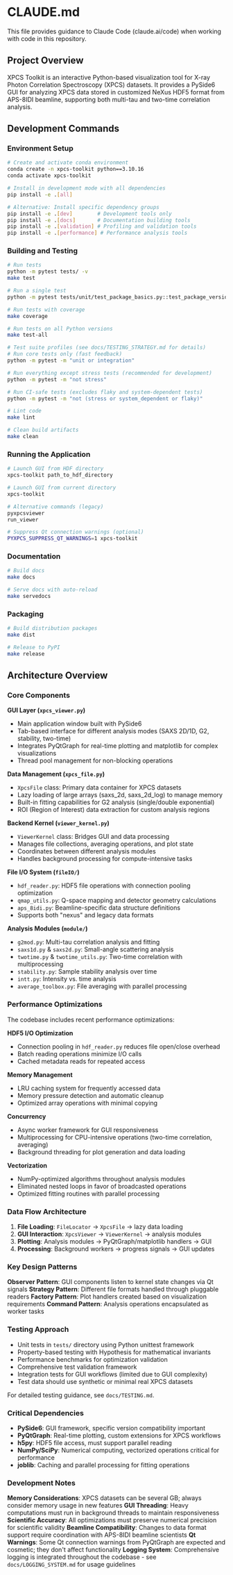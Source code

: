 # CLAUDE.md

This file provides guidance to Claude Code (claude.ai/code) when working with code in this repository.

## Project Overview

XPCS Toolkit is an interactive Python-based visualization tool for X-ray Photon Correlation Spectroscopy (XPCS) datasets. It provides a PySide6 GUI for analyzing XPCS data stored in customized NeXus HDF5 format from APS-8IDI beamline, supporting both multi-tau and two-time correlation analysis.

## Development Commands

### Environment Setup
```bash
# Create and activate conda environment
conda create -n xpcs-toolkit python==3.10.16
conda activate xpcs-toolkit

# Install in development mode with all dependencies
pip install -e .[all]

# Alternative: Install specific dependency groups
pip install -e .[dev]        # Development tools only
pip install -e .[docs]       # Documentation building tools
pip install -e .[validation] # Profiling and validation tools
pip install -e .[performance] # Performance analysis tools
```

### Building and Testing
```bash
# Run tests
python -m pytest tests/ -v
make test

# Run a single test
python -m pytest tests/unit/test_package_basics.py::test_package_version -v

# Run tests with coverage
make coverage

# Run tests on all Python versions
make test-all

# Test suite profiles (see docs/TESTING_STRATEGY.md for details)
# Run core tests only (fast feedback)
python -m pytest -m "unit or integration"

# Run everything except stress tests (recommended for development)
python -m pytest -m "not stress"

# Run CI-safe tests (excludes flaky and system-dependent tests)
python -m pytest -m "not (stress or system_dependent or flaky)"

# Lint code
make lint

# Clean build artifacts
make clean
```

### Running the Application
```bash
# Launch GUI from HDF directory
xpcs-toolkit path_to_hdf_directory

# Launch GUI from current directory
xpcs-toolkit

# Alternative commands (legacy)
pyxpcsviewer
run_viewer

# Suppress Qt connection warnings (optional)
PYXPCS_SUPPRESS_QT_WARNINGS=1 xpcs-toolkit
```

### Documentation
```bash
# Build docs
make docs

# Serve docs with auto-reload
make servedocs
```

### Packaging
```bash
# Build distribution packages
make dist

# Release to PyPI
make release
```

## Architecture Overview

### Core Components

**GUI Layer (`xpcs_viewer.py`)**
- Main application window built with PySide6
- Tab-based interface for different analysis modes (SAXS 2D/1D, G2, stability, two-time)
- Integrates PyQtGraph for real-time plotting and matplotlib for complex visualizations
- Thread pool management for non-blocking operations

**Data Management (`xpcs_file.py`)**
- `XpcsFile` class: Primary data container for XPCS datasets
- Lazy loading of large arrays (saxs_2d, saxs_2d_log) to manage memory
- Built-in fitting capabilities for G2 analysis (single/double exponential)
- ROI (Region of Interest) data extraction for custom analysis regions

**Backend Kernel (`viewer_kernel.py`)**
- `ViewerKernel` class: Bridges GUI and data processing
- Manages file collections, averaging operations, and plot state
- Coordinates between different analysis modules
- Handles background processing for compute-intensive tasks

**File I/O System (`fileIO/`)**
- `hdf_reader.py`: HDF5 file operations with connection pooling optimization
- `qmap_utils.py`: Q-space mapping and detector geometry calculations
- `aps_8idi.py`: Beamline-specific data structure definitions
- Supports both "nexus" and legacy data formats

**Analysis Modules (`module/`)**
- `g2mod.py`: Multi-tau correlation analysis and fitting
- `saxs1d.py` & `saxs2d.py`: Small-angle scattering analysis
- `twotime.py` & `twotime_utils.py`: Two-time correlation with multiprocessing
- `stability.py`: Sample stability analysis over time
- `intt.py`: Intensity vs. time analysis
- `average_toolbox.py`: File averaging with parallel processing

### Performance Optimizations

The codebase includes recent performance optimizations:

**HDF5 I/O Optimization**
- Connection pooling in `hdf_reader.py` reduces file open/close overhead
- Batch reading operations minimize I/O calls
- Cached metadata reads for repeated access

**Memory Management**
- LRU caching system for frequently accessed data
- Memory pressure detection and automatic cleanup
- Optimized array operations with minimal copying

**Concurrency**
- Async worker framework for GUI responsiveness
- Multiprocessing for CPU-intensive operations (two-time correlation, averaging)
- Background threading for plot generation and data loading

**Vectorization**
- NumPy-optimized algorithms throughout analysis modules
- Eliminated nested loops in favor of broadcasted operations
- Optimized fitting routines with parallel processing

### Data Flow Architecture

1. **File Loading**: `FileLocator` → `XpcsFile` → lazy data loading
2. **GUI Interaction**: `XpcsViewer` → `ViewerKernel` → analysis modules
3. **Plotting**: Analysis modules → PyQtGraph/matplotlib handlers → GUI
4. **Processing**: Background workers → progress signals → GUI updates

### Key Design Patterns

**Observer Pattern**: GUI components listen to kernel state changes via Qt signals
**Strategy Pattern**: Different file formats handled through pluggable readers
**Factory Pattern**: Plot handlers created based on visualization requirements
**Command Pattern**: Analysis operations encapsulated as worker tasks

### Testing Approach

- Unit tests in `tests/` directory using Python unittest framework
- Property-based testing with Hypothesis for mathematical invariants
- Performance benchmarks for optimization validation
- Comprehensive test validation framework
- Integration tests for GUI workflows (limited due to GUI complexity)
- Test data should use synthetic or minimal real XPCS datasets

For detailed testing guidance, see `docs/TESTING.md`.

### Critical Dependencies

- **PySide6**: GUI framework, specific version compatibility important
- **PyQtGraph**: Real-time plotting, custom extensions for XPCS workflows
- **h5py**: HDF5 file access, must support parallel reading
- **NumPy/SciPy**: Numerical computing, vectorized operations critical for performance
- **joblib**: Caching and parallel processing for fitting operations

### Development Notes

**Memory Considerations**: XPCS datasets can be several GB; always consider memory usage in new features
**GUI Threading**: Heavy computations must run in background threads to maintain responsiveness
**Scientific Accuracy**: All optimizations must preserve numerical precision for scientific validity
**Beamline Compatibility**: Changes to data format support require coordination with APS-8IDI beamline scientists
**Qt Warnings**: Some Qt connection warnings from PyQtGraph are expected and cosmetic; they don't affect functionality
**Logging System**: Comprehensive logging is integrated throughout the codebase - see `docs/LOGGING_SYSTEM.md` for usage guidelines

